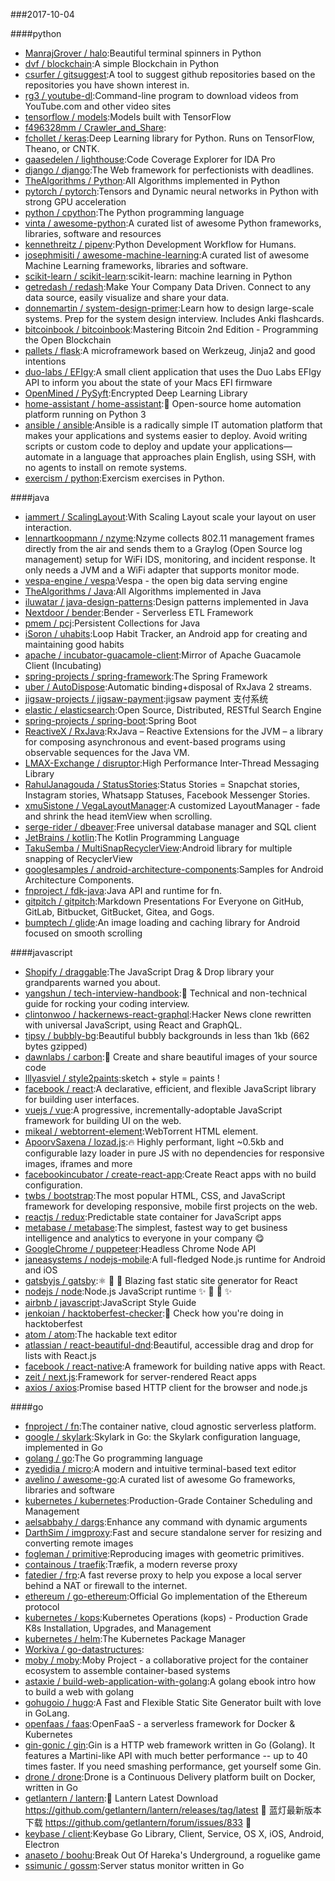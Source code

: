 ###2017-10-04

####python
* [ManrajGrover / halo](https://github.com/ManrajGrover/halo):Beautiful terminal spinners in Python
* [dvf / blockchain](https://github.com/dvf/blockchain):A simple Blockchain in Python
* [csurfer / gitsuggest](https://github.com/csurfer/gitsuggest):A tool to suggest github repositories based on the repositories you have shown interest in.
* [rg3 / youtube-dl](https://github.com/rg3/youtube-dl):Command-line program to download videos from YouTube.com and other video sites
* [tensorflow / models](https://github.com/tensorflow/models):Models built with TensorFlow
* [f496328mm / Crawler_and_Share](https://github.com/f496328mm/Crawler_and_Share):
* [fchollet / keras](https://github.com/fchollet/keras):Deep Learning library for Python. Runs on TensorFlow, Theano, or CNTK.
* [gaasedelen / lighthouse](https://github.com/gaasedelen/lighthouse):Code Coverage Explorer for IDA Pro
* [django / django](https://github.com/django/django):The Web framework for perfectionists with deadlines.
* [TheAlgorithms / Python](https://github.com/TheAlgorithms/Python):All Algorithms implemented in Python
* [pytorch / pytorch](https://github.com/pytorch/pytorch):Tensors and Dynamic neural networks in Python with strong GPU acceleration
* [python / cpython](https://github.com/python/cpython):The Python programming language
* [vinta / awesome-python](https://github.com/vinta/awesome-python):A curated list of awesome Python frameworks, libraries, software and resources
* [kennethreitz / pipenv](https://github.com/kennethreitz/pipenv):Python Development Workflow for Humans.
* [josephmisiti / awesome-machine-learning](https://github.com/josephmisiti/awesome-machine-learning):A curated list of awesome Machine Learning frameworks, libraries and software.
* [scikit-learn / scikit-learn](https://github.com/scikit-learn/scikit-learn):scikit-learn: machine learning in Python
* [getredash / redash](https://github.com/getredash/redash):Make Your Company Data Driven. Connect to any data source, easily visualize and share your data.
* [donnemartin / system-design-primer](https://github.com/donnemartin/system-design-primer):Learn how to design large-scale systems. Prep for the system design interview. Includes Anki flashcards.
* [bitcoinbook / bitcoinbook](https://github.com/bitcoinbook/bitcoinbook):Mastering Bitcoin 2nd Edition - Programming the Open Blockchain
* [pallets / flask](https://github.com/pallets/flask):A microframework based on Werkzeug, Jinja2 and good intentions
* [duo-labs / EFIgy](https://github.com/duo-labs/EFIgy):A small client application that uses the Duo Labs EFIgy API to inform you about the state of your Macs EFI firmware
* [OpenMined / PySyft](https://github.com/OpenMined/PySyft):Encrypted Deep Learning Library
* [home-assistant / home-assistant](https://github.com/home-assistant/home-assistant):🏡 Open-source home automation platform running on Python 3
* [ansible / ansible](https://github.com/ansible/ansible):Ansible is a radically simple IT automation platform that makes your applications and systems easier to deploy. Avoid writing scripts or custom code to deploy and update your applications— automate in a language that approaches plain English, using SSH, with no agents to install on remote systems.
* [exercism / python](https://github.com/exercism/python):Exercism exercises in Python.

####java
* [iammert / ScalingLayout](https://github.com/iammert/ScalingLayout):With Scaling Layout scale your layout on user interaction.
* [lennartkoopmann / nzyme](https://github.com/lennartkoopmann/nzyme):Nzyme collects 802.11 management frames directly from the air and sends them to a Graylog (Open Source log management) setup for WiFi IDS, monitoring, and incident response. It only needs a JVM and a WiFi adapter that supports monitor mode.
* [vespa-engine / vespa](https://github.com/vespa-engine/vespa):Vespa - the open big data serving engine
* [TheAlgorithms / Java](https://github.com/TheAlgorithms/Java):All Algorithms implemented in Java
* [iluwatar / java-design-patterns](https://github.com/iluwatar/java-design-patterns):Design patterns implemented in Java
* [Nextdoor / bender](https://github.com/Nextdoor/bender):Bender - Serverless ETL Framework
* [pmem / pcj](https://github.com/pmem/pcj):Persistent Collections for Java
* [iSoron / uhabits](https://github.com/iSoron/uhabits):Loop Habit Tracker, an Android app for creating and maintaining good habits
* [apache / incubator-guacamole-client](https://github.com/apache/incubator-guacamole-client):Mirror of Apache Guacamole Client (Incubating)
* [spring-projects / spring-framework](https://github.com/spring-projects/spring-framework):The Spring Framework
* [uber / AutoDispose](https://github.com/uber/AutoDispose):Automatic binding+disposal of RxJava 2 streams.
* [jigsaw-projects / jigsaw-payment](https://github.com/jigsaw-projects/jigsaw-payment):jigsaw payment 支付系统
* [elastic / elasticsearch](https://github.com/elastic/elasticsearch):Open Source, Distributed, RESTful Search Engine
* [spring-projects / spring-boot](https://github.com/spring-projects/spring-boot):Spring Boot
* [ReactiveX / RxJava](https://github.com/ReactiveX/RxJava):RxJava – Reactive Extensions for the JVM – a library for composing asynchronous and event-based programs using observable sequences for the Java VM.
* [LMAX-Exchange / disruptor](https://github.com/LMAX-Exchange/disruptor):High Performance Inter-Thread Messaging Library
* [RahulJanagouda / StatusStories](https://github.com/RahulJanagouda/StatusStories):Status Stories = Snapchat stories, Instagram stories, Whatsapp Statuses, Facebook Messenger Stories.
* [xmuSistone / VegaLayoutManager](https://github.com/xmuSistone/VegaLayoutManager):A customized LayoutManager - fade and shrink the head itemView when scrolling.
* [serge-rider / dbeaver](https://github.com/serge-rider/dbeaver):Free universal database manager and SQL client
* [JetBrains / kotlin](https://github.com/JetBrains/kotlin):The Kotlin Programming Language
* [TakuSemba / MultiSnapRecyclerView](https://github.com/TakuSemba/MultiSnapRecyclerView):Android library for multiple snapping of RecyclerView
* [googlesamples / android-architecture-components](https://github.com/googlesamples/android-architecture-components):Samples for Android Architecture Components.
* [fnproject / fdk-java](https://github.com/fnproject/fdk-java):Java API and runtime for fn.
* [gitpitch / gitpitch](https://github.com/gitpitch/gitpitch):Markdown Presentations For Everyone on GitHub, GitLab, Bitbucket, GitBucket, Gitea, and Gogs.
* [bumptech / glide](https://github.com/bumptech/glide):An image loading and caching library for Android focused on smooth scrolling

####javascript
* [Shopify / draggable](https://github.com/Shopify/draggable):The JavaScript Drag & Drop library your grandparents warned you about.
* [yangshun / tech-interview-handbook](https://github.com/yangshun/tech-interview-handbook):💯 Technical and non-technical guide for rocking your coding interview.
* [clintonwoo / hackernews-react-graphql](https://github.com/clintonwoo/hackernews-react-graphql):Hacker News clone rewritten with universal JavaScript, using React and GraphQL.
* [tipsy / bubbly-bg](https://github.com/tipsy/bubbly-bg):Beautiful bubbly backgrounds in less than 1kb (662 bytes gzipped)
* [dawnlabs / carbon](https://github.com/dawnlabs/carbon):🎨 Create and share beautiful images of your source code
* [lllyasviel / style2paints](https://github.com/lllyasviel/style2paints):sketch + style = paints !
* [facebook / react](https://github.com/facebook/react):A declarative, efficient, and flexible JavaScript library for building user interfaces.
* [vuejs / vue](https://github.com/vuejs/vue):A progressive, incrementally-adoptable JavaScript framework for building UI on the web.
* [mikeal / webtorrent-element](https://github.com/mikeal/webtorrent-element):WebTorrent HTML element.
* [ApoorvSaxena / lozad.js](https://github.com/ApoorvSaxena/lozad.js):🔥 Highly performant, light ~0.5kb and configurable lazy loader in pure JS with no dependencies for responsive images, iframes and more
* [facebookincubator / create-react-app](https://github.com/facebookincubator/create-react-app):Create React apps with no build configuration.
* [twbs / bootstrap](https://github.com/twbs/bootstrap):The most popular HTML, CSS, and JavaScript framework for developing responsive, mobile first projects on the web.
* [reactjs / redux](https://github.com/reactjs/redux):Predictable state container for JavaScript apps
* [metabase / metabase](https://github.com/metabase/metabase):The simplest, fastest way to get business intelligence and analytics to everyone in your company 😋
* [GoogleChrome / puppeteer](https://github.com/GoogleChrome/puppeteer):Headless Chrome Node API
* [janeasystems / nodejs-mobile](https://github.com/janeasystems/nodejs-mobile):A full-fledged Node.js runtime for Android and iOS
* [gatsbyjs / gatsby](https://github.com/gatsbyjs/gatsby):⚛️ 📄 🚀 Blazing fast static site generator for React
* [nodejs / node](https://github.com/nodejs/node):Node.js JavaScript runtime ✨ 🐢 🚀 ✨
* [airbnb / javascript](https://github.com/airbnb/javascript):JavaScript Style Guide
* [jenkoian / hacktoberfest-checker](https://github.com/jenkoian/hacktoberfest-checker):🎃 Check how you're doing in hacktoberfest
* [atom / atom](https://github.com/atom/atom):The hackable text editor
* [atlassian / react-beautiful-dnd](https://github.com/atlassian/react-beautiful-dnd):Beautiful, accessible drag and drop for lists with React.js
* [facebook / react-native](https://github.com/facebook/react-native):A framework for building native apps with React.
* [zeit / next.js](https://github.com/zeit/next.js):Framework for server-rendered React apps
* [axios / axios](https://github.com/axios/axios):Promise based HTTP client for the browser and node.js

####go
* [fnproject / fn](https://github.com/fnproject/fn):The container native, cloud agnostic serverless platform.
* [google / skylark](https://github.com/google/skylark):Skylark in Go: the Skylark configuration language, implemented in Go
* [golang / go](https://github.com/golang/go):The Go programming language
* [zyedidia / micro](https://github.com/zyedidia/micro):A modern and intuitive terminal-based text editor
* [avelino / awesome-go](https://github.com/avelino/awesome-go):A curated list of awesome Go frameworks, libraries and software
* [kubernetes / kubernetes](https://github.com/kubernetes/kubernetes):Production-Grade Container Scheduling and Management
* [aelsabbahy / dargs](https://github.com/aelsabbahy/dargs):Enhance any command with dynamic arguments
* [DarthSim / imgproxy](https://github.com/DarthSim/imgproxy):Fast and secure standalone server for resizing and converting remote images
* [fogleman / primitive](https://github.com/fogleman/primitive):Reproducing images with geometric primitives.
* [containous / traefik](https://github.com/containous/traefik):Træfik, a modern reverse proxy
* [fatedier / frp](https://github.com/fatedier/frp):A fast reverse proxy to help you expose a local server behind a NAT or firewall to the internet.
* [ethereum / go-ethereum](https://github.com/ethereum/go-ethereum):Official Go implementation of the Ethereum protocol
* [kubernetes / kops](https://github.com/kubernetes/kops):Kubernetes Operations (kops) - Production Grade K8s Installation, Upgrades, and Management
* [kubernetes / helm](https://github.com/kubernetes/helm):The Kubernetes Package Manager
* [Workiva / go-datastructures](https://github.com/Workiva/go-datastructures):
* [moby / moby](https://github.com/moby/moby):Moby Project - a collaborative project for the container ecosystem to assemble container-based systems
* [astaxie / build-web-application-with-golang](https://github.com/astaxie/build-web-application-with-golang):A golang ebook intro how to build a web with golang
* [gohugoio / hugo](https://github.com/gohugoio/hugo):A Fast and Flexible Static Site Generator built with love in GoLang.
* [openfaas / faas](https://github.com/openfaas/faas):OpenFaaS - a serverless framework for Docker & Kubernetes
* [gin-gonic / gin](https://github.com/gin-gonic/gin):Gin is a HTTP web framework written in Go (Golang). It features a Martini-like API with much better performance -- up to 40 times faster. If you need smashing performance, get yourself some Gin.
* [drone / drone](https://github.com/drone/drone):Drone is a Continuous Delivery platform built on Docker, written in Go
* [getlantern / lantern](https://github.com/getlantern/lantern):🔴 Lantern Latest Download https://github.com/getlantern/lantern/releases/tag/latest 🔴 蓝灯最新版本下载 https://github.com/getlantern/forum/issues/833 🔴
* [keybase / client](https://github.com/keybase/client):Keybase Go Library, Client, Service, OS X, iOS, Android, Electron
* [anaseto / boohu](https://github.com/anaseto/boohu):Break Out Of Hareka's Underground, a roguelike game
* [ssimunic / gossm](https://github.com/ssimunic/gossm):Server status monitor written in Go
